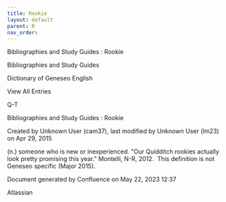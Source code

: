 ```yaml
---
title: Rookie
layout: default
parent: R
nav_order:
---
```


Bibliographies and Study Guides : Rookie

Bibliographies and Study Guides

Dictionary of Geneseo English

View All Entries

Q-T

Bibliographies and Study Guides : Rookie

Created by  Unknown User (cam37), last modified by  Unknown User (lm23) on Apr 29, 2015

(n.) someone who is new or inexperienced. &quot;Our Quidditch rookies actually look pretty promising this year.&quot; Montelli, N-R, 2012.  This definition is not Geneseo specific (Major 2015).

Document generated by Confluence on May 22, 2023 12:37

Atlassian
